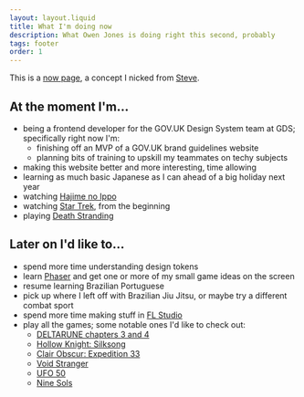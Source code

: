 ```yaml
---
layout: layout.liquid
title: What I'm doing now
description: What Owen Jones is doing right this second, probably
tags: footer
order: 1
---
```


This is a [now page](https://nownownow.com/about), a concept I nicked from [Steve](https://visitmy.website/now/).

## At the moment I'm...

- being a frontend developer for the GOV.UK Design System team at GDS; specifically right now I'm:
    - finishing off an MVP of a GOV.UK brand guidelines website
    - planning bits of training to upskill my teammates on techy subjects
- making this website better and more interesting, time allowing
- learning as much basic Japanese as I can ahead of a big holiday next year
- watching [Hajime no Ippo](https://en.wikipedia.org/wiki/Hajime_no_Ippo)
- watching [Star Trek](https://en.wikipedia.org/wiki/Star_Trek), from the beginning
- playing [Death Stranding](https://en.wikipedia.org/wiki/Death_Stranding)

## Later on I'd like to...

- spend more time understanding design tokens
- learn [Phaser](https://phaser.io/) and get one or more of my small game ideas on the screen
- resume learning Brazilian Portuguese
- pick up where I left off with Brazilian Jiu Jitsu, or maybe try a different combat sport
- spend more time making stuff in [FL Studio](https://www.image-line.com/fl-studio/)
- play all the games; some notable ones I'd like to check out:
    - [DELTARUNE chapters 3 and 4](https://deltarune.com/)
    - [Hollow Knight: Silksong](https://hollowknightsilksong.com/)
    - [Clair Obscur: Expedition 33](https://en.wikipedia.org/wiki/Clair_Obscur:_Expedition_33)
    - [Void Stranger](https://se-made.com/voidstranger.html)
    - [UFO 50](https://50games.fun/)
    - [Nine Sols](https://shop.redcandlegames.com/projects/ninesols)
